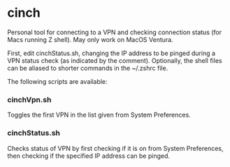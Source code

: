 # cinch
Personal tool for connecting to a VPN and checking connection status (for Macs running Z shell). May only work on MacOS Ventura.

First, edit cinchStatus.sh, changing the IP address to be pinged during a VPN status check (as indicated by the comment).
Optionally, the shell files can be aliased to shorter commands in the ~/.zshrc file.

The following scripts are available:

### cinchVpn.sh
Toggles the first VPN in the list given from System Preferences. 

### cinchStatus.sh
Checks status of VPN by first checking if it is on from System Preferences, then checking if the specified IP address can be pinged.